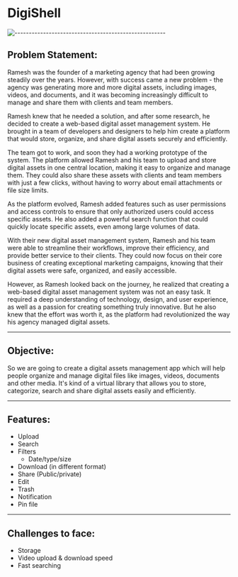 # DigiShell
![-----------------------------------------------------](https://raw.githubusercontent.com/andreasbm/readme/master/assets/lines/rainbow.png)
## Problem Statement:

Ramesh was the founder of a marketing agency that had been growing
steadily over the years. However, with success came a new problem - the agency
was generating more and more digital assets, including images, videos, and
documents, and it was becoming increasingly difficult to manage and share them
with clients and team members.

Ramesh knew that he needed a solution, and after some research, he decided to
create a web-based digital asset management system. He brought in a team of
developers and designers to help him create a platform that would store, organize,
and share digital assets securely and efficiently.

The team got to work, and soon they had a working prototype of the system. The
platform allowed Ramesh and his team to upload and store digital assets in one
central location, making it easy to organize and manage them. They could also share
these assets with clients and team members with just a few clicks, without having to
worry about email attachments or file size limits.

As the platform evolved, Ramesh added features such as user permissions and
access controls to ensure that only authorized users could access specific assets.
He also added a powerful search function that could quickly locate specific assets,
even among large volumes of data.

With their new digital asset management system, Ramesh and his team were able to
streamline their workflows, improve their efficiency, and provide better service to their
clients. They could now focus on their core business of creating exceptional
marketing campaigns, knowing that their digital assets were safe, organized, and
easily accessible.

However, as Ramesh looked back on the journey, he realized that creating a
web-based digital asset management system was not an easy task.
It required a deep understanding of technology, design, and user experience, as well
as a passion for creating something truly innovative. But he also knew that the effort
was worth it, as the platform had revolutionized the way his agency managed digital
assets.

---
## Objective:
So we are going to create a digital assets management app which will help people organize and manage digital files like images, videos, documents and other media. It's kind of a virtual library that allows you to store, categorize, search and share digital assets easily and efficiently.

---
## Features:

- Upload 
- Search
- Filters
  - Date/type/size
- Download (in different format)
- Share (Public/private)
- Edit
- Trash
- Notification
- Pin file

---
## Challenges to face:
- Storage 
- Video upload & download speed
- Fast searching
